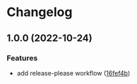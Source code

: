 # Changelog

## 1.0.0 (2022-10-24)


### Features

* add release-please workflow ([16fef4b](https://github.com/spaenleh/release-please-test/commit/16fef4b72de15fe796964d4dac605725840b7bcb))
